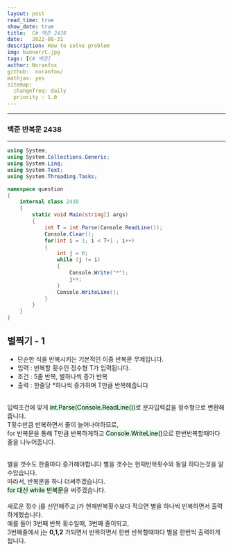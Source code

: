 ```yaml
---
layout: post
read_time: true
show_date: true
title:  C# 백준 2438	
date:   2022-08-31
description: How to solve problem
img: banner/C.jpg
tags: [C# 백준]
author: Noranfox
github:  noranfox/
mathjax: yes
sitemap:
  changefreq: daily
  priority : 1.0
---
```


---
### 백준 반복문 2438	
---

```c#
using System;
using System.Collections.Generic;
using System.Linq;
using System.Text;
using System.Threading.Tasks;

namespace question
{
    internal class 2438
    {
        static void Main(string[] args)
        {
            int T = int.Parse(Console.ReadLine());
            Console.Clear();
            for(int i = 1; i < T+1 ; i++)
            {
                int j = 0;
                while (j != i)
                {
                    Console.Write("*");
                    j++;
                }
                Console.WriteLine();
            }
        }
    }
}
```

## 별찍기 - 1
  - 단순한 식을 반복시키는 기본적인 이중 반복문 무제입니다.
  - 입력 : 반복할 횟수인 정수형 T가 입력됩니다.
  - 조건 : 5줄 반복, 별하나씩 증가 반복
  - 출력 : 한줄당 *하나씩 증가하며 T만큼 반복해줍니다<br><br>

입력조건에 맞게 <mark style='background-color: #dcffe4'>int.Parse(Console.ReadLine())</mark>로 문자입력값을 정수형으로 변환해줍니다.<br>
T횟수만큼 반복하면서 줄이 늘어나야하므로,<br>
for 반복문을 통해 T만큼 반복하게하고 <mark style='background-color: #dcffe4'>Console.WriteLine()</mark>으로 한번반복할때마다 줄을 나누어줍니다.<br><br>

별을 갯수도 한줄마다 증가해야합니다 별을 갯수는 현재반복횟수와 동일 하다는것을 알수있습니다.<br>
따라서, 반복문을 하나 더써주겠습니다.<br><mark style='background-color: #dcffe4'>for 대신 while 반복문</mark>을 써주겠습니다.<br><br>
새로운 정수 j를 선언해주고 j가 현재반복횟수보다 적으면 별을 하나씩 반복하면서 출력하게했습니다.<br>
예를 들어 3번째 반복 횟수일때, 3번째 줄이되고,<br> 3번째줄에서 j는 **0,1,2** 가되면서 반복하면서 한번 반복할때마다 별을 한번씩 출력하게됩니다.
